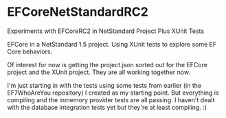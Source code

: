 # EFCoreNetStandardRC2
Experiments with EFCoreRC2 in NetStandard Project Plus XUnit Tests

EFCore in a NetStandard 1.5 project.
Using XUnit tests to explore some EF Core behaviors.

Of interest for now is getting the project.json sorted out for the EFCore project and the XUnit project. They are all working together now.

I'm just starting in with the tests using some tests from earlier (in the EF7WhoAreYou repository) I created as my starting point. 
But everything is compiling and the inmemory provider tests are all passing. I haven't dealt with the database integration tests yet but they're at least compiling. :)

